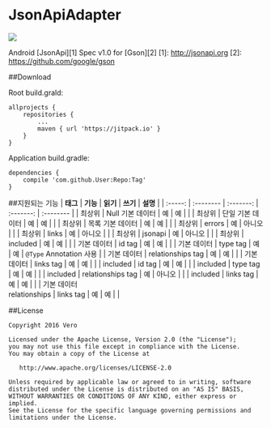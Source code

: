 # JsonApiAdapter
[![](https://jitpack.io/v/vero-amanda/JsonApiAdapter.svg)](https://jitpack.io/#vero-amanda/JsonApiAdapter)

Android [JsonApi][1] Spec v1.0 for [Gson][2]
[1]: http://jsonapi.org
[2]: https://github.com/google/gson

##Download

Root build.grald:

    allprojects {
        repositories {
            ...
            maven { url 'https://jitpack.io' }
        }
    }

Application build.gradle:

    dependencies {
        compile 'com.github.User:Repo:Tag'
    }


##지원되는 기능
| **태그** |  **기능**  |  **읽기**  |  **쓰기**  |  **설명**  |
| :-----: | :-------- | :-------: | :-------: | :-------- |
| 최상위 | Null 기본 데이터 | 예 | 예 | |
| 최상위 | 단일 기본 데이터 | 예 | 예 | |
| 최상위 | 목록 기본 데이터 | 예 | 예 | |
| 최상위 | errors | 예 | 아니오 | |
| 최상위 | links | 예 | 아니오 | |
| 최상위 | jsonapi | 예 | 아니오 | |
| 최상위 | included | 예 | 예 | |
| 기본 데이터 | id tag | 예 | 예 | |
| 기본 데이터 | type tag | 예 | 예 | ```@Type``` Annotation 사용 |
| 기본 데이터 | relationships tag | 예 | 예 | |
| 기본 데이터 | links tag | 예 | 예 | |
| included | id tag | 예 | 예 | |
| included | type tag | 예 | 예 | |
| included | relationships tag | 예 | 아니오 | |
| included | links tag | 예 | 예 | |
| 기본 데이터 <br> relationships | links tag | 예 | 예 | |


##License

    Copyright 2016 Vero
    
    Licensed under the Apache License, Version 2.0 (the "License");
    you may not use this file except in compliance with the License.
    You may obtain a copy of the License at
    
       http://www.apache.org/licenses/LICENSE-2.0
    
    Unless required by applicable law or agreed to in writing, software
    distributed under the License is distributed on an "AS IS" BASIS,
    WITHOUT WARRANTIES OR CONDITIONS OF ANY KIND, either express or implied.
    See the License for the specific language governing permissions and
    limitations under the License.

